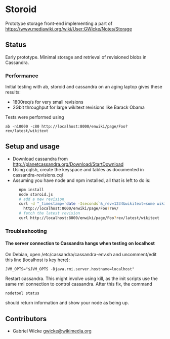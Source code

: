 # Storoid
  
Prototype storage front-end implementing a part of
<https://www.mediawiki.org/wiki/User:GWicke/Notes/Storage>

## Status

Early prototype. Minimal storage and retrieval of revisioned blobs in Cassandra.

### Performance
Initial testing with ab, storoid and cassandra on an aging laptop gives these results:

* 1800req/s for very small revisions
* 2Gbit throughput for large wikitext revisions like Barack Obama

Tests were performed using

    ab -n10000 -c80 http://localhost:8000/enwiki/page/Foo?rev/latest/wikitext

## Setup and usage

* Download cassandra from
  <http://planetcassandra.org/Download/StartDownload>
* Using cqlsh, create the keyspace and tables as documented in
  cassandra-revisions.cql
* Assuming you have node and npm installed, all that is left to do is:

```sh 
      npm install
      node storoid.js
      # add a new revision
      curl -d "_timestamp=`date -Iseconds`&_rev=1234&wikitext=some wikitext `date -Iseconds`"\
        http://localhost:8000/enwiki/page/Foo?rev/
      # fetch the latest revision
      curl http://localhost:8000/enwiki/page/Foo?rev/latest/wikitext
```

### Troubleshooting
#### The server connection to Cassandra hangs when testing on localhost
On Debian, open /etc/cassandra/cassandra-env.sh and uncomment/edit this line
(localhost is key here):

    JVM_OPTS="$JVM_OPTS -Djava.rmi.server.hostname=localhost"

Restart cassandra. This might involve using kill, as the init scripts use the
same rmi connection to control cassandra. After this fix, the command

    nodetool status

should return information and show your node as being up.

## Contributors
* Gabriel Wicke <gwicke@wikimedia.org>
